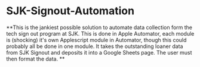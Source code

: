 # SJK-Signout-Automation
**This is the jankiest possible solution to automate data collection form the tech sign out program at SJK. This is done in Apple Automator, each module is (shocking) it's own Applescript module in Automator, though this could probably all be done in one module. It takes the outstanding loaner data from SJK Signout and deposits it into a Google Sheets page. The user must then format the data. 
**
